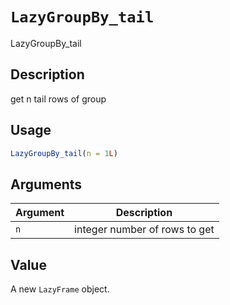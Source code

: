 # `LazyGroupBy_tail`

LazyGroupBy_tail


## Description

get n tail rows of group


## Usage

```r
LazyGroupBy_tail(n = 1L)
```


## Arguments

Argument      |Description
------------- |----------------
`n`     |     integer number of rows to get


## Value

A new `LazyFrame` object.


